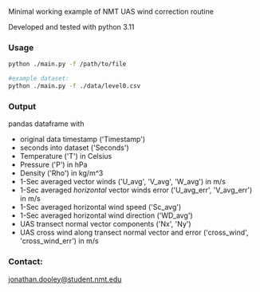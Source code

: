 Minimal working example of NMT UAS wind correction routine

Developed and tested with python 3.11

### Usage

```bash
python ./main.py -f /path/to/file

#example dataset:
python ./main.py -f ./data/level0.csv
```

### Output

pandas dataframe with
* original data timestamp ('Timestamp')
* seconds into dataset ('Seconds')
* Temperature ('T') in Celsius
* Pressure ('P') in hPa
* Density ('Rho') in kg/m^3
* 1-Sec averaged vector winds ('U_avg', 'V_avg', 'W_avg') in m/s
* 1-Sec averaged *horizontal* vector winds error ('U_avg_err', 'V_avg_err') in m/s
* 1-Sec averaged horizontal wind speed ('Sc_avg')
* 1-Sec averaged horizontal wind direction ('WD_avg')
* UAS transect normal vector components ('Nx', 'Ny')
* UAS cross wind along transect normal vector and error ('cross_wind', 'cross_wind_err') in m/s

### Contact:

jonathan.dooley@student.nmt.edu